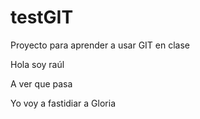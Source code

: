 # testGIT
Proyecto para aprender a usar GIT en clase

Hola soy raúl

A ver que pasa

Yo voy a fastidiar a Gloria
